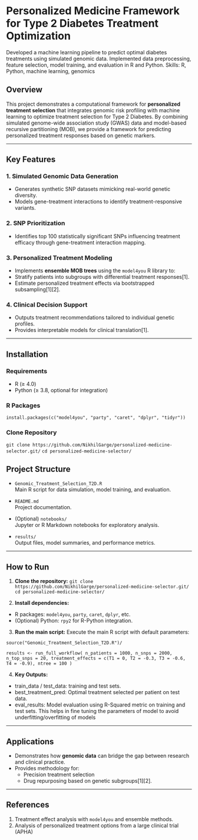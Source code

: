 # Personalized Medicine Framework for Type 2 Diabetes Treatment Optimization
Developed a machine learning pipeline to predict optimal diabetes treatments using simulated genomic data. Implemented data preprocessing, feature selection, model training, and evaluation in R and Python. Skills: R, Python, machine learning, genomics

## Overview

This project demonstrates a computational framework for **personalized treatment selection** that integrates genomic risk profiling with machine learning to optimize treatment selection for Type 2 Diabetes. By combining simulated genome-wide association study (GWAS) data and model-based recursive partitioning (MOB), we provide a framework for predicting personalized treatment responses based on genetic markers.

---

## Key Features  

### 1. **Simulated Genomic Data Generation**  
   - Generates synthetic SNP datasets mimicking real-world genetic diversity.  
   - Models gene-treatment interactions to identify treatment-responsive variants.

### 2. **SNP Prioritization**  
   - Identifies top 100 statistically significant SNPs influencing treatment efficacy through gene-treatment interaction mapping.

### 3. **Personalized Treatment Modeling**  
   - Implements **ensemble MOB trees** using the `model4you` R library to:  
   - Stratify patients into subgroups with differential treatment responses[1].  
   - Estimate personalized treatment effects via bootstrapped subsampling[1][2].

### 4. **Clinical Decision Support**  
   - Outputs treatment recommendations tailored to individual genetic profiles.  
   - Provides interpretable models for clinical translation[1].

---

## Installation  

### Requirements  
- R (≥ 4.0)  
- Python (≥ 3.8, optional for integration)

### R Packages  
`install.packages(c("model4you", "party", "caret", "dplyr", "tidyr"))`

### Clone Repository  
`git clone https://github.com/NikhilGarge/personalized-medicine-selector.git/`
`cd personalized-medicine-selector/`

## Project Structure

- `Genomic_Treatment_Selection_T2D.R`  
  Main R script for data simulation, model training, and evaluation.

- `README.md`  
  Project documentation.

- (Optional) `notebooks/`  
  Jupyter or R Markdown notebooks for exploratory analysis.

- `results/`  
  Output files, model summaries, and performance metrics.

---

## How to Run

1. **Clone the repository:**
`git clone https://github.com/NikhilGarge/personalized-medicine-selector.git/`  
`cd personalized-medicine-selector/`

3. **Install dependencies:**  
- R packages: `model4you`, `party`, `caret`, `dplyr`, etc.
- (Optional) Python: `rpy2` for R-Python integration.

3. **Run the main script:**
Execute the main R script with default parameters:  

`source("Genomic_Treatment_Selection_T2D.R")/`

`results <- run_full_workflow(
n_patients = 1000,
n_snps = 2000,
n_top_snps = 20,
treatment_effects = c(T1 = 0, T2 = -0.3, T3 = -0.6, T4 = -0.9),
ntree = 100
)`

4. **Key Outputs:**
- train_data / test_data: training and test sets.
- best_treatment_pred: Optimal treatment selected per patient on test data.
- eval_results: Model evaluation using R-Squared metric on training and test sets. This helps in fine tuning the parameters of model to avoid underfitting/overfitting of models

---

## Applications  
- Demonstrates how **genomic data** can bridge the gap between research and clinical practice.  
- Provides methodology for:  
  - Precision treatment selection 
  - Drug repurposing based on genetic subgroups[1][2].

---

## References  
1. Treatment effect analysis with `model4you` and ensemble methods.
2. Analysis of personalized treatment options from a large clinical trial (APHA)
